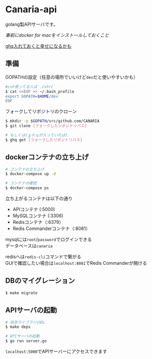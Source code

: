 # Canaria-api

golang製APIサーバです。

*事前にdocker for macをインストールしておくこと*

[ghq入れておくと幸せになるかも](http://suzumi.hatenablog.com/entry/2016/10/27/130338)

## 準備

GOPATHの設定（任意の場所でいいけど`dev`だと使いやすいかも）
```sh
#zsh使ってる人は`.zshrc`
$ cat <<EOF >> ~/.bash_profile
export GOPATH=$HOME/dev
EOF
```

フォークしてリポジトリのクローン

```sh
$ mkdir -p $GOPATH/src/github.com/CANARIA
$ git clone [フォークしたリポジトリパス]

# もしくは(ｇｈｑが入っていれば)
$ ghq get [フォークしたリポジトリパス]
```

## dockerコンテナの立ち上げ

```sh
# コンテナの立ち上げ
$ docker-compose up -d

# コンテナの確認
$ docker-compose ps
```

立ち上がるコンテナは以下の通り
- APIコンテナ (:5000)
- MySQLコンテナ (:3306)
- Redisコンテナ（:6379）
- Redis Commanderコンテナ（:8081）

mysqlには`root`/`password`でログインできる<br>
データベースは`canaria`

redisへは`redis-cli`コマンドで繋がる<br>
GUIで確認したい場合は`localhost:8081`でRedis Commanderが開ける


## DBのマイグレーション
```sh
$ make migrate
```

## APIサーバの起動

```sh
# 依存ライブラリのDL
$ make deps

# APIサーバの起動
$ go run server.go
```

`localhost:5000`でAPIサーバーにアクセスできます

